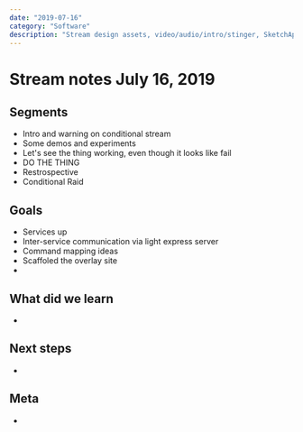 ```yaml
---
date: "2019-07-16"
category: "Software"
description: "Stream design assets, video/audio/intro/stinger, SketchApp"
---
```


# Stream notes July 16, 2019

## Segments

- Intro and warning on conditional stream
- Some demos and experiments
- Let's see the thing working, even though it looks like fail
- DO THE THING
- Restrospective
- Conditional Raid

## Goals

- Services up
- Inter-service communication via light express server
- Command mapping ideas
- Scaffoled the overlay site
-

## What did we learn

-

## Next steps

-

## Meta

-
